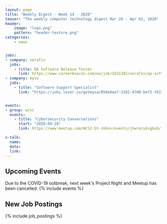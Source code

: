 ```yaml
---
layout: page
title: "Weekly Digest - Week 14 - 2020"
teaser: "The weekly computer technology digest Mar 26 - Apr 02, 2020"
header:
    image: "logo.png"
    pattern: "header-texture.png"
categories:
    - news


jobs:
- company: verafin
  jobs:
    - title: QA Software Release Tester
      link: https://www.careerbeacon.com/en/job/1631382/verafin/qa-software-release-tester/st-john-s
- company: mysa
  jobs:
    - title: "Software Support Specialist"
      link: "https://jobs.lever.co/getmysa/050e0ee7-3182-4700-bef3-f6172cfa0069"


events:
- group: wcss
  events:
    - title: "Cybersecurity Conversations"
      start: "2020-04-18"
      link: https://www.meetup.com/WCS2-St-Johns/events/jhwrqrybcgbxb/

x-talk:
  name:
  date:
  link:
---
```


## Upcoming Events
Due to the COVID-19 outbreak, next week's Project Night and Meetup has been cancelled.
{% include events %}

## New Job Postings
{% include job_postings %}
